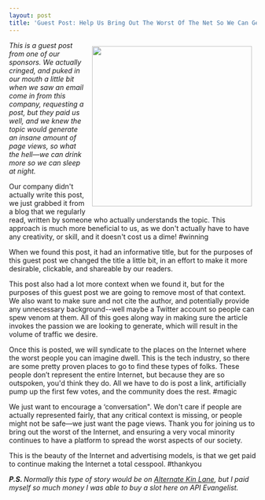 ```yaml
---
layout: post
title: 'Guest Post: Help Us Bring Out The Worst Of The Net So We Can Generate Page Views'
---
```

<p><img style="padding: 10px;" src="https://s3.amazonaws.com/kinlane-productions/bw-icons/bw-angry-mob.png" alt="" width="325" align="right" /></p>
<p><em>This is a guest post from one of our sponsors. We actually cringed, and puked in our mouth a little bit when we saw an email come in from this company, requesting a post, but they paid us well, and we knew the topic would generate an insane amount of page views, so what the hell&mdash;we can drink more so we can sleep at night.</em></p>
<p>Our company didn't actually write this post, we just grabbed it from a blog that we regularly read, written by someone who actually understands the topic. This approach is much more beneficial to us, as we don't actually have to have any creativity, or skill, and it doesn't cost us a dime! #winning</p>
<p>When we found this post, it had an informative title, but for the purposes of this guest post we changed the title a little bit, in an effort to make it more desirable, clickable, and shareable by our readers.&nbsp;</p>
<p>This post also had a lot more context when we found it, but for the purposes of this guest post we are going to remove most of that context. We also want to make sure and not cite the author, and potentially provide any unnecessary background--well maybe a Twitter account so people can spew venom at them. All of this goes along way in making sure the article invokes the passion we are looking to generate, which will result in the volume of traffic we desire.</p>
<p>Once this is posted, we will syndicate to the places on the Internet where the worst people you can imagine dwell. This is the tech industry, so there are some pretty proven places to go to find these types of folks. These people don&rsquo;t represent the entire Internet, but because they are so outspoken, you'd think they do. All we have to do is post a link, artificially pump up the first few votes, and the community does the rest. #magic</p>
<p>We just want to encourage a &lsquo;conversation". We don't care if people are actually represented fairly, that any critical context is missing, or people might not be safe&mdash;we just want the page views. Thank you for joining us to bring out the worst of the Internet, and ensuring a very vocal minority continues to have a platform to spread the worst aspects of our society.</p>
<p>This is the beauty of the Internet and advertising models, is that we get paid to continue making the Internet a total cesspool. #thankyou</p>
<p><em><strong>P.S. </strong>Normally this type of story would be on <a href="http://alternate.kinlane.com">Alternate Kin Lane</a>, but I paid myself so much money I was able to buy a slot here on API Evangelist.</em></p>